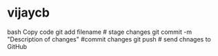 # vijaycb
bash
Copy code
git add filename # stage changes
git commit -m "Description of changes" #commit changes
git push # send chnages to GitHub
